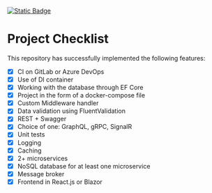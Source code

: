 [![Static Badge](https://img.shields.io/badge/GitLab%20CI%2FCD-blue?logo=gitlab)](https://gitlab.com/maxrihm/blog-application)


# Project Checklist

This repository has successfully implemented the following features:

- [X] CI on GitLab or Azure DevOps
- [x] Use of DI container
- [x] Working with the database through EF Core
- [X] Project in the form of a docker-compose file
- [x] Custom Middleware handler
- [x] Data validation using FluentValidation
- [x] REST + Swagger
- [x] Choice of one: GraphQL, gRPC, SignalR
- [x] Unit tests
- [x] Logging
- [x] Caching
- [x] 2+ microservices
- [x] NoSQL database for at least one microservice
- [x] Message broker
- [x] Frontend in React.js or Blazor
